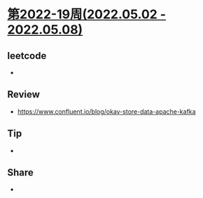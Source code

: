 # [第2022-19周(2022.05.02 - 2022.05.08)](https://github.com/vjudge/ARTS/blob/master/2022/2022-19.md)

## leetcode
*


## Review
* https://www.confluent.io/blog/okay-store-data-apache-kafka


## Tip
*


## Share
*
